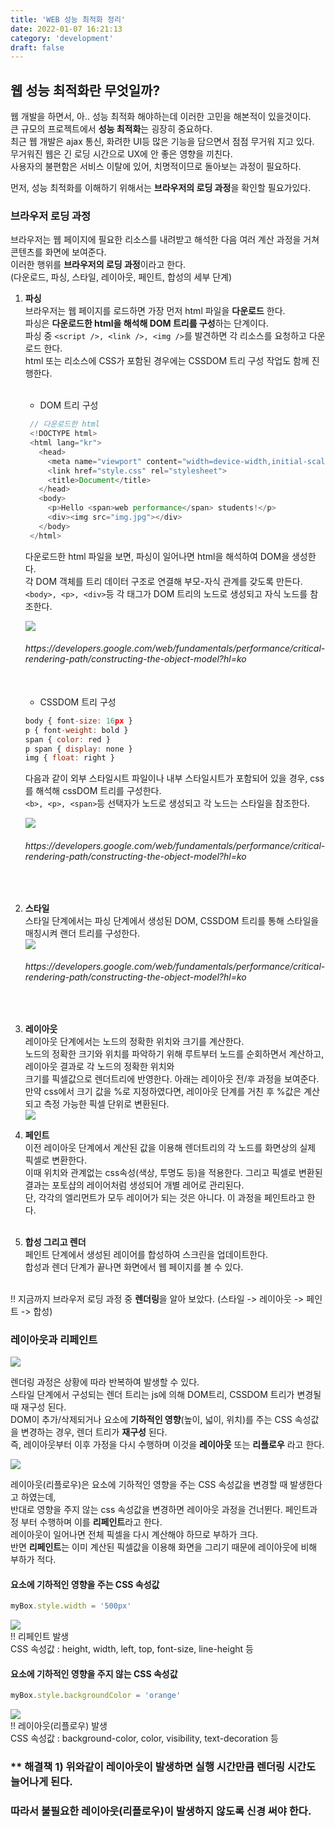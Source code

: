 ```yaml
---
title: 'WEB 성능 최적화 정리'
date: 2022-01-07 16:21:13
category: 'development'
draft: false
---
```


## 웹 성능 최적화란 무엇일까?

웹 개발을 하면서, 아.. 성능 최적화 해야하는데 이러한 고민을 해본적이 있을것이다. <br />
큰 규모의 프로젝트에서 <b>성능 최적화</b>는 굉장히 중요하다. <br />
최근 웹 개발은 ajax 통신, 화려한 UI등 많은 기능을 담으면서 점점 무거워 지고 있다. <br />
무거워진 웹은 긴 로딩 시간으로 UX에 안 좋은 영향을 끼친다. <br />
사용자의 불편함은 서비스 이탈에 있어, 치명적이므로 돌아보는 과정이 필요하다. <br />

먼저, 성능 최적화를 이해하기 위해서는 <b>브라우저의 로딩 과정</b>을 확인할 필요가있다.

### 브라우저 로딩 과정

브라우저는 웹 페이지에 필요한 리소스를 내려받고 해석한 다음 여러 계산 과정을 거쳐 콘텐츠를 화면에 보여준다. <br />
이러한 행위를 <b>브라우저의 로딩 과정</b>이라고 한다. <br />
(다운로드, 파싱, 스타일, 레이아웃, 페인트, 합성의 세부 단계) <br />

1.  <b>파싱</b> <br />
    브라우저는 웹 페이지를 로드하면 가장 먼저 html 파일을 <b>다운로드</b> 한다. <br />
    파싱은 <b>다운로드한 html을 해석해 DOM 트리를 구성</b>하는 단계이다. <br />
    파싱 중 `<script />, <link />, <img />`를 발견하면 각 리소스를 요청하고 다운로드 한다. <br />
    html 또는 리소스에 CSS가 포함된 경우에는 CSSDOM 트리 구성 작업도 함께 진행한다. <br /><br />

    - DOM 트리 구성 <br />

    ```js
     // 다운로드한 html
     <!DOCTYPE html>
     <html lang="kr">
       <head>
         <meta name="viewport" content="width=device-width,initial-scale=1">
         <link href="style.css" rel="stylesheet">
         <title>Document</title>
       </head>
       <body>
         <p>Hello <span>web performance</span> students!</p>
         <div><img src="img.jpg"></div>
       </body>
     </html>
    ```

    다운로드한 html 파일을 보면, 파싱이 일어나면 html을 해석하여 DOM을 생성한다.<br />
    각 DOM 객체를 트리 데이터 구조로 연결해 부모-자식 관계를 갖도록 만든다. <br />
    `<body>, <p>, <div>`등 각 태그가 DOM 트리의 노드로 생성되고 자식 노드를 참조한다.<br />

    ![](./images/dom.png)

    <h6>https://developers.google.com/web/fundamentals/performance/critical-rendering-path/constructing-the-object-model?hl=ko</h6><br />

    - CSSDOM 트리 구성 <br />

    ```js
    body { font-size: 16px }
    p { font-weight: bold }
    span { color: red }
    p span { display: none }
    img { float: right }
    ```

    다음과 같이 외부 스타일시트 파일이나 내부 스타일시트가 포함되어 있을 경우, css를 해석해 cssDOM 트리를 구성한다.<br />
    `<b>, <p>, <span>`등 선택자가 노드로 생성되고 각 노드는 스타일을 참조한다.<br />

    ![](./images/cssdom.png)

    <h6>https://developers.google.com/web/fundamentals/performance/critical-rendering-path/constructing-the-object-model?hl=ko</h6><br />

2.  <b>스타일</b> <br />
    스타일 단계에서는 파싱 단계에서 생성된 DOM, CSSDOM 트리를 통해 스타일을 매칭시켜 랜더 트리를 구성한다. <br />
    ![](./images/rendertree.png) <br />

    <h6>https://developers.google.com/web/fundamentals/performance/critical-rendering-path/constructing-the-object-model?hl=ko</h6><br />

3.  <b>레이아웃</b> <br />
    레이아웃 단계에서는 노드의 정확한 위치와 크기를 계산한다. <br />
    노드의 정확한 크기와 위치를 파악하기 위해 루트부터 노드를 순회하면서 계산하고, 레이아웃 결과로 각 노드의 정확한 위치와 <br />
    크기를 픽셀값으로 렌더트리에 반영한다. 아래는 레이아웃 전/후 과정을 보여준다. 만약 css에서 크기 값을 %로 지정하였다면, 레이아웃 단계를 거친 후 %값은 계산되고 측정 가능한 픽셀 단위로 변환된다.<br />
    ![](./images/layout.png) <br />

4.  <b>페인트</b> <br />
    이전 레이아웃 단계에서 계산된 값을 이용해 렌더트리의 각 노드를 화면상의 실제 픽셀로 변환한다. <br />
    이때 위치와 관계없는 css속성(색상, 투명도 등)을 적용한다. 그리고 픽셀로 변환된 결과는 포토샵의 레이어처럼 생성되어 개별 레어로 관리된다. <br />
    단, 각각의 엘리먼트가 모두 레이어가 되는 것은 아니다. 이 과정을 페인트라고 한다. <br /><br />

5.  <b>합성 그리고 렌더</b> <br />
    페인트 단계에서 생성된 레이어를 합성하여 스크린을 업데이트한다. <br />
    합성과 렌더 단계가 끝나면 화면에서 웹 페이지를 볼 수 있다. <br /><br />

!! 지금까지 브라우저 로딩 과정 중 <b>렌더링</b>을 알아 보았다. (스타일 -> 레이아웃 -> 페인트 -> 합성)

### 레이아웃과 리페인트

![](./images/reflow.png) <br />

렌더링 과정은 상황에 따라 반복하여 발생할 수 있다. <br />
스타일 단계에서 구성되는 렌더 트리는 js에 의해 DOM트리, CSSDOM 트리가 변경될 때 재구성 된다. <br />
DOM이 추가/삭제되거나 요소에 <b>기하적인 영향</b>(높이, 넓이, 위치)를 주는 CSS 속성값을 변경하는 경우, 렌더 트리가 <b>재구성</b> 된다. <br />
즉, 레이아웃부터 이후 가정을 다시 수행하며 이것을 <b>레이아웃</b> 또는 <b>리플로우</b> 라고 한다.<br />

![](./images/repaint.png) <br />

레이아웃(리플로우)은 요소에 기하적인 영향을 주는 CSS 속성값을 변경할 때 발생한다고 하였는데, <br />
반대로 영향을 주지 않는 css 속성값을 변경하면 레이아웃 과정을 건너뛴다. 페인트과정 부터 수행하며 이를 <b>리페인트</b>라고 한다.<br />
레이아웃이 일어나면 전체 픽셀을 다시 계산해야 하므로 부하가 크다. <br />
반면 <b>리페인트</b>는 이미 계산된 픽셀값을 이용해 화면을 그리기 때문에 레이아웃에 비해 부하가 적다. <br />

#### 요소에 기하적인 영향을 주는 CSS 속성값

```js
myBox.style.width = '500px'
```

![](./images/cssup.png) <br />
!! 리페인트 발생 <br />
CSS 속성값 : height, width, left, top, font-size, line-height 등 <br />

#### 요소에 기하적인 영향을 주지 않는 CSS 속성값

```js
myBox.style.backgroundColor = 'orange'
```

![](./images/cssdown.png) <br />
!! 레이아웃(리플로우) 발생 <br />
CSS 속성값 : background-color, color, visibility, text-decoration 등 <br />

### \*\* 해결책 1) 위와같이 레이아웃이 발생하면 실행 시간만큼 렌더링 시간도 늘어나게 된다.

### 따라서 불필요한 레이아웃(리플로우)이 발생하지 않도록 신경 써야 한다.

